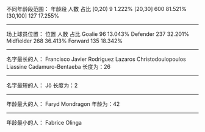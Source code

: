 不同年龄段范围：
  年龄段        人数    占比
  [0,20)        9       1.222%
 [20,30]        600     81.521%
(30,100]        127     17.255%

------------------------------------------------

场上球员位置：
      位置      人数    占比
    Goalie      96      13.043%
  Defender      237     32.201%
Midfielder      268     36.413%
   Forward      135     18.342%

------------------------------------------------

名字最长的人：
Francisco Javier Rodriguez
Lazaros Christodoulopoulos
Liassine Cadamuro-Bentaeba
长度为：26

------------------------------------------------

名字最短的人：
Jô
长度为：2

------------------------------------------------

年龄最大的人：
Faryd Mondragon
年龄为：42

------------------------------------------------

年龄最小的人：
Fabrice Olinga

